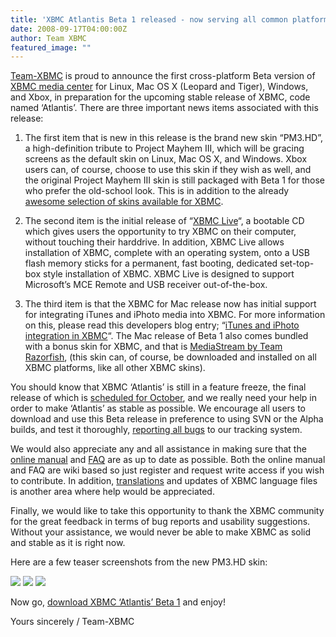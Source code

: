 ```yaml
---
title: 'XBMC Atlantis Beta 1 released - now serving all common platforms'
date: 2008-09-17T04:00:00Z
author: Team XBMC
featured_image: ""
---
```

[Team-XBMC](/about/team) is proud to announce the first cross-platform Beta version of [XBMC media center](https://kodi.wiki/view/Main_Page) for Linux, Mac OS X (Leopard and Tiger), Windows, and Xbox, in preparation for the upcoming stable release of XBMC, code named ‘Atlantis’. There are three important news items associated with this release:

 1. The first item that is new in this release is the brand new skin “PM3.HD”, a high-definition tribute to Project Mayhem III, which will be gracing screens as the default skin on Linux, Mac OS X, and Windows. Xbox users can, of course, choose to use this skin if they wish as well, and the original Project Mayhem III skin is still packaged with Beta 1 for those who prefer the old-school look. This is in addition to the already [awesome selection of skins available for XBMC](https://forum.kodi.tv/forumdisplay.php?fid=67).

 2. The second item is the initial release of “[XBMC Live](https://kodi.wiki/view/XBMC_Live)“, a bootable CD which gives users the opportunity to try XBMC on their computer, without touching their harddrive. In addition, XBMC Live allows installation of XBMC, complete with an operating system, onto a USB flash memory sticks for a permanent, fast booting, dedicated set-top-box style installation of XBMC. XBMC Live is designed to support Microsoft’s MCE Remote and USB receiver out-of-the-box.

 3. The third item is that the XBMC for Mac release now has initial support for integrating iTunes and iPhoto media into XBMC. For more information on this, please read this developers blog entry; “[iTunes and iPhoto integration in XBMC](/article/itunes-and-iphoto-integration-xbmc)“. The Mac release of Beta 1 also comes bundled with a bonus skin for XBMC, and that is [MediaStream by Team Razorfish](https://www.seventech.org), (this skin can, of course, be downloaded and installed on all XBMC platforms, like all other XBMC skins).

 You should know that XBMC ‘Atlantis’ is still in a feature freeze, the final release of which is [scheduled for October](http://trac.xbmc.org/milestone/8.10), and we really need your help in order to make ‘Atlantis’ as stable as possible. We encourage all users to download and use this Beta release in preference to using SVN or the Alpha builds, and test it thoroughly, [reporting all bugs](https://kodi.wiki/view/HOW-TO_Submit_a_Proper_Bug_Report) to our tracking system.

 We would also appreciate any and all assistance in making sure that the [online manual](https://kodi.wiki/view/XBMC_Online_Manual) and [FAQ](https://kodi.wiki/view/Frequently_Asked_Questions) are as up to date as possible. Both the online manual and FAQ are wiki based so just register and request write access if you wish to contribute. In addition, [translations](https://kodi.wiki/view/Information_on_Language_Support) and updates of XBMC language files is another area where help would be appreciated.

 Finally, we would like to take this opportunity to thank the XBMC community for the great feedback in terms of bug reports and usability suggestions. Without your assistance, we would never be able to make XBMC as solid and stable as it is right now.

 Here are a few teaser screenshots from the new PM3.HD skin:

 [![](http://s3.supload.com/thumbs/default/screenshot001-20080914140233.png)](https://www.flickr.com:443/photos/29133065@N05/2876723351/) [![](http://s3.supload.com/thumbs/default/screenshot000-20080914140233.png)](https://www.flickr.com:443/photos/29133065@N05/2877555574/) [![](http://s3.supload.com/thumbs/default/screenshot002-20080914140233.png)](https://www.flickr.com:443/photos/29133065@N05/2877555358/)

 Now go, [download XBMC ‘Atlantis’ Beta 1](https://kodi.wiki/download/) and enjoy!

 Yours sincerely / Team-XBMC

 